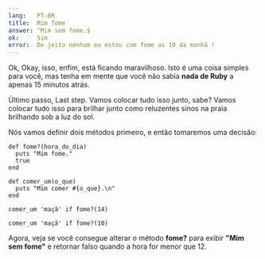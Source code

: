 ```yaml
---
lang:   PT-BR
title:  Mim fome
answer: ^Mim sem fome.$
ok:     Sim
error:  De jeito nenhum eu estou com fome as 10 da manhã !
---
```


Ok,
Okay, isso, enfim, está ficando maravilhoso. Isto é uma coisa simples para você, mas tenha em mente que você
não sabia __nada de Ruby__ a apenas 15 minutos atrás.

Último passo,
Last step. Vamos colocar tudo isso junto, sabe? Vamos colocar tudo isso para brilhar junto
como reluzentes sinos na praia brilhando sob a luz do sol.

Nós vamos definir dois métodos primeiro, e então tomaremos uma decisão:

    def fome?(hora_do_dia)
      puts "Mim fome."
      true
    end

    def comer_um(o_que)
      puts "Mim comer #{o_que}.\n"
    end

    comer_um 'maçã' if fome?(14)

    comer_um 'maçã' if fome?(10)

Agora, veja se você consegue alterar o método __fome?__ para exibir __"Mim sem fome"__ e retornar falso
quando a hora for menor que 12.
